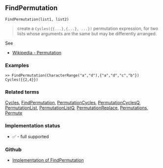 ## FindPermutation

```
FindPermutation(list1, list2)
```

> create a `Cycles({{...},{...}, ...})` permutation expression, for two lists whose arguments are the same but may be differently arranged.
 
See 
* [Wikipedia - Permutation](https://en.wikipedia.org/wiki/Permutation)
	 
### Examples

```
>> FindPermutation(CharacterRange("a","d"),{"a","d","c","b"})
Cycles({{2,4}})
```

### Related terms 
[Cycles](Cycles.md), [FindPermutation](FindPermutation.md), [PermutationCycles](PermutationCycles.md), [PermutationCyclesQ](PermutationCyclesQ.md), [PermutationList](PermutationList.md), [PermutationListQ](PermutationListQ.md), [PermutationReplace](PermutationReplace.md), [Permutations](Permutations.md), [Permute](Permute.md)






### Implementation status

* &#x2705; - full supported

### Github

* [Implementation of FindPermutation](https://github.com/axkr/symja_android_library/blob/master/symja_android_library/matheclipse-core/src/main/java/org/matheclipse/core/builtin/Combinatoric.java#L532) 
